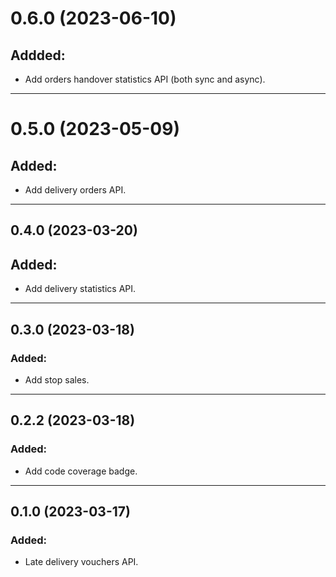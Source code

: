 # 0.6.0 (2023-06-10)

## Addded:

- Add orders handover statistics API (both sync and async).

---

# 0.5.0 (2023-05-09)

## Added:

- Add delivery orders API.

--- 

## 0.4.0 (2023-03-20)

## Added:

- Add delivery statistics API.

---

## 0.3.0 (2023-03-18)

### Added:

- Add stop sales.

---

## 0.2.2 (2023-03-18)

### Added:

- Add code coverage badge.

---

## 0.1.0 (2023-03-17)

### Added:

- Late delivery vouchers API.
